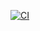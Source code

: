 [![CI](https://github.com/tlandsman/EssentialDevCourse/actions/workflows/CI.yml/badge.svg)](https://github.com/tlandsman/EssentialDevCourse/actions/workflows/CI.yml)
